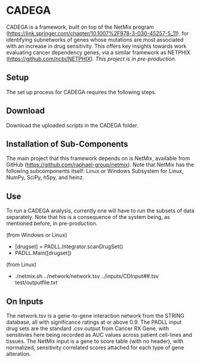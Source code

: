 # CADEGA
CADEGA is a framework, built on top of the NetMix program (https://link.springer.com/chapter/10.1007%2F978-3-030-45257-5_11), for identifying subnetworks of genes whose mutations are most associated with an increase in drug sensitivity. This offers key insights towards work evaluating cancer dependency genes, via a similar framework as NETPHIX (https://github.com/ncbi/NETPHIX). _This project is in pre-production._
## Setup
The set up process for CADEGA requires the following steps.
## Download
Download the uploaded scripts in the CADEGA folder.
## Installation of Sub-Components
The main project that this framework depends on is NetMix, available from GitHub (https://github.com/raphael-group/netmix).
Note that NetMix has the following subcomponents itself: Linux or Windows Subsystem for Linux, NumPy, SciPy, h5py, and heinz.
## Use
To run a CADEGA analysis, currently one will have to run the subsets of data separately. Note that his is a consequence of the system being, as mentioned before, in pre-production.

(from Windows or Linux)
- [drugset] = PADLL.Integrator.scanDrugSet()
- PADLL.Main([drugset])

(from Linux)
- ./netmix.sh ../network/network.tsv ../inputs/CDInput##.tsv test/outputfile.txt

## On Inputs
The network.tsv is a gene-to-gene interaction network from the STRING database, all with significance ratings at or above 0.9.
The PADLL input drug sets are the standard .csv output from Cancer RX Gene, with sensitivies here being recorded as AUC values across patient cell-lines and tissues.
The NetMix input is a gene to score table (with no header), with normalized, sensitivity correlated scores attached for each type of gene alteration.
